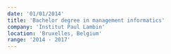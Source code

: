 ```yaml
---
date: '01/01/2014'
title: 'Bachelor degree in management informatics'
company: 'Institut Paul Lambin'
location: 'Bruxelles, Belgium'
range: '2014 - 2017'
---
```

